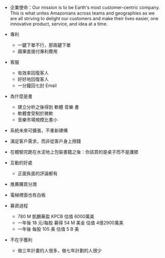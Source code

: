 - 企業使命：Our mission is to be Earth's most customer-centric company. This is what unites Amazonians across teams and geographies as we are all striving to delight our customers and make their lives easier, one innovative product, service, and idea at a time.

- 專利
    - 一鍵下單不行，那兩鍵下單
    - 蘋果直接付專利費用

- 客服
    - 有效率回復客人
    - 好好地回復客人
    - 一分鐘回七封 Email

- 為什麼是書
    - 建立分析之後得到 軟體 音樂 書
    - 軟體會受制於微軟
    - 音樂市場規模比書小

- 系統未來可擴張，不重新建構

- 滿足客戶需求，而非從客戶身上撈錢

- 在體驗完跪在水泥地上包裝書籍之後：你該買的是桌子而不是護膝

- 互動的好處
    - 正面負面的評論都有

- 推薦購買分潤

- 電梯裡面也有白板

- 募資過程
    - 780 M 凱鵬華盈 KPCB 估值 6000萬美
    - 一年後 18 元/每股 募得 54 M 美金 估值 4億2900萬美
    - 一年後 每股 105 美  估值 5 B 美

- 不在乎獲利
    - 做三年計畫的人很多，做七年計劃的人很少